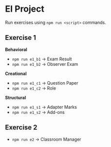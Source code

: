# EI Project

Run exercises using `npm run <script>` commands.

## Exercise 1

**Behavioral**
- `npm run e1_b1` → Exam Result
- `npm run e1_b2` → Observer Exam

**Creational**
- `npm run e1_c1` → Question Paper
- `npm run e1_c2` → Role

**Structural**
- `npm run e1_s1` → Adapter Marks
- `npm run e1_s2` → Add-ons

## Exercise 2
- `npm run e2` → Classroom Manager
